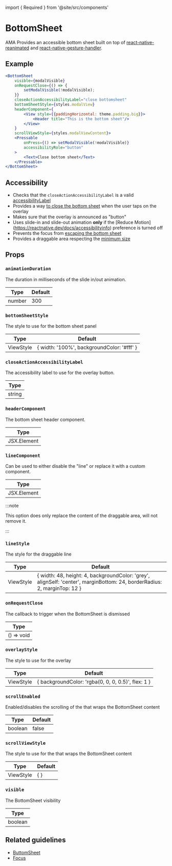 import { Required } from '@site/src/components'

# BottomSheet

AMA Provides an accessible bottom sheet built on top
of [react-native-reanimated](https://github.com/software-mansion/react-native-reanimated)
and [react-native-gesture-handler](https://github.com/software-mansion/react-native-gesture-handler).

## Example

```jsx
<BottomSheet
    visible={modalVisible}
    onRequestClose={() => {
        setModalVisible(!modalVisible);
    }}
    closeActionAccessibilityLabel="close bottomsheet"
    bottomSheetStyle={styles.modalView}
    headerComponent={
        <View style={{paddingHorizontal: theme.padding.big}}>
            <Header title="This is the bottom sheet"/>
        </View>
    }
    scrollViewStyle={styles.modalViewContent}>
    <Pressable
        onPress={() => setModalVisible(!modalVisible)}
        accessibilityRole="button"
    >
        <Text>Close bottom sheet</Text>
    </Pressable>
</BottomSheet>
```

## Accessibility 

- Checks that the `closeActionAccessibilityLabel` is a valid [accessibilityLabel](./guidelines/accessibility-label)
- Provides a way [to close the bottom sheet](../guidelines/bottomsheet#2-can-be-dismissed) when the user taps on the overlay
- Makes sure that the overlay is announced as "button"
- Uses slide-in and slide-out animation **only** if the [Reduce Motion] (https://reactnative.dev/docs/accessibilityinfo) preference is turned off
- Prevents the focus from [escaping the bottom sheet](../guidelines/bottomsheet#3-the-focus-stays-inside-it)
- Provides a draggable area respecting the [minimum size](../guidelines/minimum-size)

## Props

### `animationDuration`

The duration in milliseconds of the slide in/out animation.

| Type   | Default |
|--------|---------|
| number | 300     |

### `bottomSheetStyle`

The style to use for the bottom sheet panel 

| Type      | Default                                    |
|-----------|--------------------------------------------|
| ViewStyle | { width: '100%', backgroundColor: '#fff' } |

### <Required /> `closeActionAccessibilityLabel`

The accessibility label to use for the overlay button.

| Type   |
|--------|
| string |

### `headerComponent`

The bottom sheet header component.

| Type        |
|-------------|
| JSX.Element |

### `lineComponent`

Can be used to either disable the "line" or replace it with a custom component.

| Type        |
|-------------|
| JSX.Element |

:::note

This option does only replace the content of the draggable area, will not remove it.

:::

### `lineStyle`

The style for the draggable line

| Type      | Default                                                                                                                  |
|-----------|--------------------------------------------------------------------------------------------------------------------------|
| ViewStyle | { width: 48, height: 4, backgroundColor: 'grey', alignSelf: 'center', marginBottom: 24, borderRadius: 2, marginTop: 12 } |

### <Required /> `onRequestClose`

The callback to trigger when the BottomSheet is dismissed

| Type       |
|------------|
| () => void |

### `overlayStyle`

The style to use for the overlay

| Type      | Default                                            |
|-----------|----------------------------------------------------|
| ViewStyle | { backgroundColor: 'rgba(0, 0, 0, 0.5)', flex: 1 } |


### `scrollEnabled`

Enabled/disables the scrolling of the [<ScrollView />](https://reactnative.dev/docs/scrollview) that wraps the BottomSheet content

| Type    | Default |
|---------|---------|
| boolean | false   |

### `scrollViewStyle`

The style to use for the [<ScrollView />](https://reactnative.dev/docs/scrollview) that wraps the BottomSheet content

| Type      | Default |
|-----------|---------|
| ViewStyle | {  }    |

### <Required /> `visible`

The BottomSheet visibility


| Type    |
|---------|
| boolean |

## Related guidelines

- [ButtomSheet](../guidelines/bottomsheet)
- [Focus](../guidelines/focus)

[^1]: The announcement is made only when the list is filtered, and the number of items displayed is different from the original one
[^2]: This is with the default behaviour that can be customised via the [isPlural](#isplural) prop
